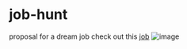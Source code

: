 # job-hunt
proposal for a dream job
check out this [job](https://www.stepstone.de/jobs--Biostatistician-Biometrician-Pediatric-Nephrology-m-f-d-Heidelberg-Universitaetsklinikum-Heidelberg--8902961-inline.html?lang=en&rewrite=1&rltr=2_2_25_seorl_m_0_0_0_0_1_0) 
![image](https://user-images.githubusercontent.com/118044298/203291229-7fa5a541-3d52-455c-8c09-ae77dabde320.png)
